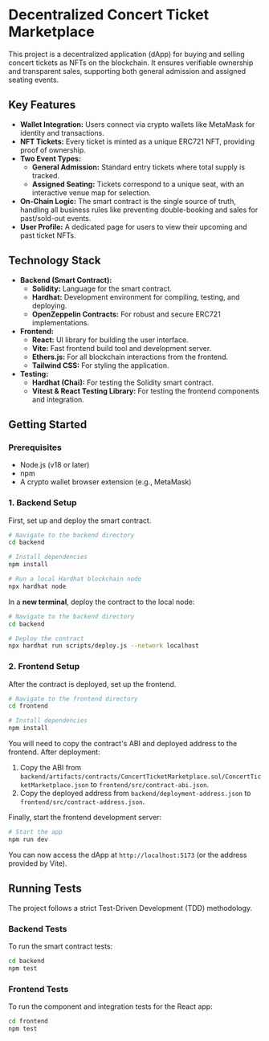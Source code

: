 # Decentralized Concert Ticket Marketplace

This project is a decentralized application (dApp) for buying and selling concert tickets as NFTs on the blockchain. It ensures verifiable ownership and transparent sales, supporting both general admission and assigned seating events.

## Key Features

-   **Wallet Integration:** Users connect via crypto wallets like MetaMask for identity and transactions.
-   **NFT Tickets:** Every ticket is minted as a unique ERC721 NFT, providing proof of ownership.
-   **Two Event Types:**
    -   **General Admission:** Standard entry tickets where total supply is tracked.
    -   **Assigned Seating:** Tickets correspond to a unique seat, with an interactive venue map for selection.
-   **On-Chain Logic:** The smart contract is the single source of truth, handling all business rules like preventing double-booking and sales for past/sold-out events.
-   **User Profile:** A dedicated page for users to view their upcoming and past ticket NFTs.

## Technology Stack

-   **Backend (Smart Contract):**
    -   **Solidity:** Language for the smart contract.
    -   **Hardhat:** Development environment for compiling, testing, and deploying.
    -   **OpenZeppelin Contracts:** For robust and secure ERC721 implementations.
-   **Frontend:**
    -   **React:** UI library for building the user interface.
    -   **Vite:** Fast frontend build tool and development server.
    -   **Ethers.js:** For all blockchain interactions from the frontend.
    -   **Tailwind CSS:** For styling the application.
-   **Testing:**
    -   **Hardhat (Chai):** For testing the Solidity smart contract.
    -   **Vitest & React Testing Library:** For testing the frontend components and integration.

## Getting Started

### Prerequisites

-   Node.js (v18 or later)
-   npm
-   A crypto wallet browser extension (e.g., MetaMask)

### 1. Backend Setup

First, set up and deploy the smart contract.

```bash
# Navigate to the backend directory
cd backend

# Install dependencies
npm install

# Run a local Hardhat blockchain node
npx hardhat node
```

In a **new terminal**, deploy the contract to the local node:

```bash
# Navigate to the backend directory
cd backend

# Deploy the contract
npx hardhat run scripts/deploy.js --network localhost
```

### 2. Frontend Setup

After the contract is deployed, set up the frontend.

```bash
# Navigate to the frontend directory
cd frontend

# Install dependencies
npm install
```

You will need to copy the contract's ABI and deployed address to the frontend. After deployment:
1.  Copy the ABI from `backend/artifacts/contracts/ConcertTicketMarketplace.sol/ConcertTicketMarketplace.json` to `frontend/src/contract-abi.json`.
2.  Copy the deployed address from `backend/deployment-address.json` to `frontend/src/contract-address.json`.

Finally, start the frontend development server:

```bash
# Start the app
npm run dev
```

You can now access the dApp at `http://localhost:5173` (or the address provided by Vite).

## Running Tests

The project follows a strict Test-Driven Development (TDD) methodology.

### Backend Tests

To run the smart contract tests:

```bash
cd backend
npm test
```

### Frontend Tests

To run the component and integration tests for the React app:

```bash
cd frontend
npm test
```
